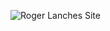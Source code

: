 ![Roger Lanches Site](https://github.com/user-attachments/assets/7ed493c6-3714-4400-bbb1-a7a42088ef7f)

